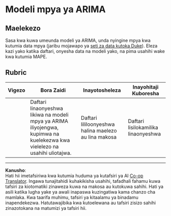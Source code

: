 <!--
CO_OP_TRANSLATOR_METADATA:
{
  "original_hash": "1c814013e10866dfd92cdb32caaae3ac",
  "translation_date": "2025-09-05T15:31:35+00:00",
  "source_file": "7-TimeSeries/2-ARIMA/assignment.md",
  "language_code": "sw"
}
-->
# Modeli mpya ya ARIMA

## Maelekezo

Sasa kwa kuwa umeunda modeli ya ARIMA, unda nyingine mpya kwa kutumia data mpya (jaribu mojawapo ya [seti za data kutoka Duke](http://www2.stat.duke.edu/~mw/ts_data_sets.html)). Eleza kazi yako katika daftari, onyesha data na modeli yako, na pima usahihi wake kwa kutumia MAPE.

## Rubric

| Vigezo   | Bora Zaidi                                                                                                         | Inayotosheleza                                         | Inayohitaji Kuboresha              |
| -------- | ------------------------------------------------------------------------------------------------------------------ | ----------------------------------------------------- | ---------------------------------- |
|          | Daftari linaonyeshwa likiwa na modeli mpya ya ARIMA iliyojengwa, kupimwa na kuelekezwa kwa vielelezo na usahihi uliotajwa. | Daftari lililoonyeshwa halina maelezo au lina makosa | Daftari lisilokamilika linaonyeshwa |

---

**Kanusho**:  
Hati hii imetafsiriwa kwa kutumia huduma ya kutafsiri ya AI [Co-op Translator](https://github.com/Azure/co-op-translator). Ingawa tunajitahidi kuhakikisha usahihi, tafadhali fahamu kuwa tafsiri za kiotomatiki zinaweza kuwa na makosa au kutokuwa sahihi. Hati ya asili katika lugha yake ya awali inapaswa kuzingatiwa kama chanzo cha mamlaka. Kwa taarifa muhimu, tafsiri ya kitaalamu ya binadamu inapendekezwa. Hatutawajibika kwa kutoelewana au tafsiri zisizo sahihi zinazotokana na matumizi ya tafsiri hii.